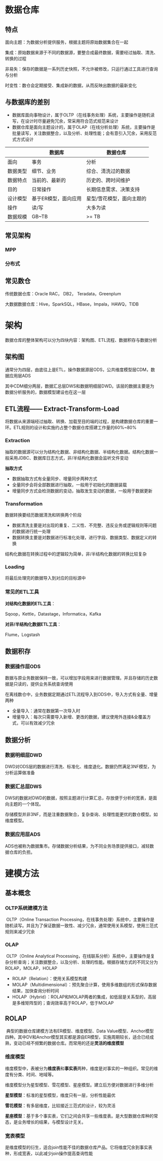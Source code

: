 # 数据仓库



## 特点

面向主题：为数据分析提供服务，根据主题将原始数据集合在一起

集成：原始数据来源于不同的数据源，要整合成最终数据，需要经过抽取、清洗、转换的过程

非易失：保存的数据是一系列历史快照，不允许被修改，只运行通过工具进行查询与分析

时变性：数仓会定期接受、集成新的数据，从而反映出数据的最新变化



## 与数据库的差别

- 数据库面向事物设计，属于OLTP（在线事务处理）系统，主要操作是随机读写，在设计时尽量避免冗余，常采用符合范式规范来设计
- 数据仓库是面向主题设计的，属于OLAP（在线分析处理）系统，主要操作是批量读写，关注数据整合，以及分析、处理性能；会有意引入冗余，采用反范式方式设计

|          | 数据库               | 数据仓库                  |
| -------- | -------------------- | ------------------------- |
| 面向     | 事务                 | 分析                      |
| 数据类型 | 细节、业务           | 综合、清洗过的数据        |
| 数据特点 | 当前的、最新的       | 历史的、跨时间维护        |
| 目的     | 日常操作             | 长期信息需求、决策支持    |
| 设计模型 | 基于ER模型，面向应用 | 星型/雪花模型，面向主题的 |
| 操作     | 读/写                | 大多为读                  |
| 数据规模 | GB~TB                | >= TB                     |



## 常见架构

### MPP



### 分布式



## 常见数仓

传统数据仓库：Oracle RAC， DB2， Teradata，Greenplum

大数据数据仓库：Hive，SparkSQL，HBase，Impala，HAWQ，TIDB





# 架构

数据仓库的整体架构可以分为四块内容：架构图、ETL流程、数据积存与数据分析

## 架构图

通常分为四层，由底往上是ETL，操作数据源层ODS，公共维度模型层CDM，数据应用层ADS

其中CDM细分两层，数据汇总层DWS和数据明细层DWD。该层的数据主要是为数据分析服务的，数据模型建设也在这一层



## ETL流程—— Extract-Transform-Load

将数据从来源端经过抽取、转换、加载至目的端的过程，是构建数据仓库的重要一环。ETL规则的设计和实施约占整个数据仓库搭建工作量的60%~80%

### Extraction

抽取的数据源可以分为结构化数据、非结构化数据、半结构化数据。结构化数据一般采用JDBC、数据库日志方式，非/半结构化数据会监听文件变动

**抽取方式**

- 数据抽取方式有全量同步、增量同步两种方式
- 全量同步会将全部数据进行抽取，一般用于初始化的数据装载
- 增量同步方式会检测数据的变动，抽取发生变动的数据，一般用于数据更新



### Transformation

数据转换要经历数据清洗和转换两个阶段

- 数据清洗主要是对出现的重复、二义性、不完整、违反业务或逻辑规则等问题的数据进行统一处理
- 数据转换主要是对数据进行标准化处理，进行字段、数据类型、数据定义的转换

结构化数据在转换过程中的逻辑较为简单，非/半结构化数据的转换比较复杂



### Loading

将最后处理完的数据导入到对应的目标源中



### 常见的ETL工具

**对结构化数据的ETL工具**：

Sqoop，Kettle，Datastage，Informatica，Kafka



**对非/半结构化数据ETL工具**：

Flume，Logstash





## 数据积存

### 数据操作层ODS

​		数据与原业务数据保持一致，可以增加字段用来进行数据管理。并且存储的历史数据是只读的，提供业务系统查询使用

​		在离线数仓中，业务数据定期通过ETL流程导入到ODS中，导入方式有全量、增量两种

- 全量导入：通常在数据第一次导入时
- 增量导入：每次只需要导入新增、更改的数据，建议使用外连接&全覆盖方式，可以有效减少冗余



## 数据分析

### 数据明细层DWD

DWD对ODS层的数据进行清洗、标准化、维度退化。数据仍然满足3NF模型，为分析运算做准备



### 数据汇总层DWS

DWS的数据对DWD的数据，按照主题进行计算汇总，存放便于分析的宽表，是面向主题的一个体现。

存储模型并非3NF，而是注重数据聚合，复杂查询、处理性能更优的数仓模型。如维度模型。



### 数据应用层ADS

ADS也被称为数据集市。存储数据分析结果，为不同业务场景提供接口，减轻数据仓库的负担。





# 建模方法



## 基本概念

### OLTP系统建模方法

​		OLTP（Online Transaction Processing，在线事务处理）系统中，主要操作是随机读写。并且为了保证数据一致性、减少冗余，通常使用关系模型，使用三范式规则来减少冗余



### OLAP

​		OLTP（Online Analytical Processing，在线联系分析）系统中，主要操作是复杂分析查询；关注数据整合，以及分析、处理的性能。根据存储方式的不同又分为ROLAP，MOLAP，HOLAP

- ROLAP（Relation）：使用关系模型构建
- MOLAP（Multidimensional）：预先聚合计算，使用多维数组的形式保存数据结果，加快查询分析时间
- HOLAP（Hybrid）：ROLAP和MOLAP两者的集成，如低层是关系型的，高层是多维矩阵型的；查询效率高于ROLAP，低于MOLAP



## ROLAP

​		典型的数据仓库建模方法有ER模型、维度模型、Data Value模型、Anchor模型四种。其中DV和Anchor模型其实都是源自ER模型，实施周期较长，适合已经成熟，变动已经不频繁的数据仓库。而常用的还是**灵活的维度模型**



### 维度模型

​		维度模型中，表被分为**维度表**和**事实表**两种，维度是对事实的一种组织。常见的维度有分类、时间、地域等。

​		维度模型分为星型模型、雪花模型、星座模型。建立后方便对数据进行多维分析



**星型模型**：标准的星型模型，维度只有一层，分析性能最优

**雪花模型**：有多层维度，比较接近三范式的设计，较为灵活

**星座模型**：基于多个事实表，它们之间会共享一些维度表。是大型数据仓库种的常态，是业务增长的结果，与模型设计无关。



### 宽表模型

​		是维度模型的衍生，适合join性能不佳的数据仓库产品。它将维度冗余到事实表种，形成宽表，以此减少join操作提高查询性能



